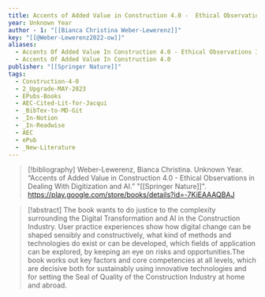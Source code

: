 ```yaml
---
title: Accents of Added Value in Construction 4.0 -  Ethical Observations in Dealing With Digitization and AI
year: Unknown Year
author - 1: "[[Bianca Christina Weber-Lewerenz]]"
key: "[[@Weber-Lewerenz2022-ow]]"
aliases:
  - Accents Of Added Value In Construction 4.0 - Ethical Observations In Dealing With Digitization And Ai
  - Accents Of Added Value In Construction 4.0
publisher: "[[Springer Nature]]"
tags:
  - Construction-4-0
  - 2_Upgrade-MAY-2023
  - EPubs-Books
  - AEC-Cited-Lit-for-Jacqui
  - _BibTex-to-MD-Git
  - _In-Notion
  - _In-Readwise
  - AEC
  - ePub
  - _New-Literature
---
```


> [!bibliography]
> Weber-Lewerenz, Bianca Christina. Unknown Year. “Accents of Added Value in Construction 4.0 -  Ethical Observations in Dealing With Digitization and AI.” "[[Springer Nature]]". https://play.google.com/store/books/details?id=-7KiEAAAQBAJ

> [!abstract]
> The book wants to do justice to the complexity surrounding the Digital Transformation and AI in the Construction Industry. User practice experiences show how digital change can be shaped sensibly and constructively, what kind of methods and technologies do exist or can be developed, which fields of application can be explored, by keeping an eye on risks and opportunities.The book works out key factors and core competencies at all levels, which are decisive both for sustainably using innovative technologies and for setting the Seal of Quality of the Construction Industry at home and abroad.